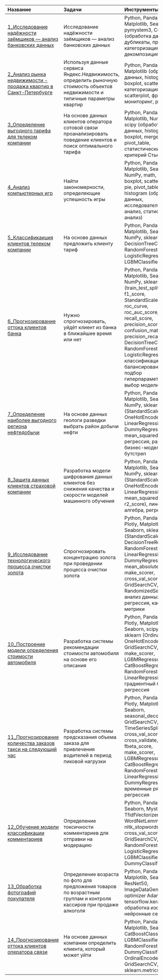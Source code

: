 Название|Задачи |Инструменты
:---|:---|:---
[1_Исследование надёжности заёмщиков — анализ банковских данных](https://github.com/KonstantinKosinskii/my_works/tree/main/1_Reliability_of_borrowers) | Исследование надёжности заёмщиков — анализ банковских данных | Python, Pandas, Matplotlib, Seaborn, pymystem3, Counter (обработка данных, дубликаты, пропуски, категоризация, декомпозиция)  
[2_Анализ рынка недвижимости - продажа квартир в Санкт-Петербурге](https://github.com/KonstantinKosinskii/my_works/tree/main/2_Cost_of_apartments) | Используя данные сервиса Яндекс.Недвижимость, определить рыночную стоимость объектов недвижимости и типичные параметры квартир | Python, Pandas, Matplotlib  (обработка данных, histogram, boxplot, scattermatrix, категоризация, scatterplot,  фрод-мониторинг, pivot_table)  
[3_Определение выгодного тарифа для телеком компании](https://github.com/KonstantinKosinskii/my_works/tree/main/3_Telecom_tariff) | На основе данных клиентов оператора сотовой связи проанализировать поведение клиентов и поиск оптимального тарифа | Python, Pandas, Matplotlib, NumPy, math, scipy (обработка данных, histogram, boxplot, merge, pivot_table, статистический тест, критерий Стьюдента)  
[4_Анализ компьютерных игр](https://github.com/KonstantinKosinskii/my_works/tree/main/4_Game_analysis) | Найти закономерности, определяющие успешность игры | Python, Pandas, Matplotlib, Seaborn, NumPy, math, scipy, boxplot, scatter_matrix, pie, pivot_table, groupby, histogram (обработка данных, исследовательский анализ, статистический анализ)  
[5_Классификаиция клиентов телеком компании](https://github.com/KonstantinKosinskii/my_works/tree/main/5_Telecom_class_client) | На основе данных предложить клиенту тариф | Python, Pandas, Matplotlib, Seaborn, NumPy, sklearn, DecisionTreeClassifier, RandomForestClassifier, LogisticRegression, LGBMClassifier  
[6_Прогнозирование оттока клиентов банка](https://github.com/KonstantinKosinskii/my_works/tree/main/6_Bank_clients) | Нужно спрогнозировать, уйдёт клиент из банка в ближайшее время или нет | Python, Pandas, Matplotlib, Seaborn, NumPy, sklearn (train_test_split, f1_score, StandardScaler, shuffle, roc_curve, roc_auc_score, recall_score, precision_score, confusion_matrix, precision_recall_curve, DecisionTreeClassifier, RandomForestClassifier, LogisticRegression), классификация, балансирование, подбор гиперпараметров, выбор модели МО  
[7_Определение наиболее выгодного региона нефтедобычи](https://github.com/KonstantinKosinskii/my_works/tree/main/7_Oil_production_region(bootstrap)) | На основе данных геологи разведки выбрать район добычи нефти | Python, Pandas, Matplotlib, Seaborn, NumPy, sklearn (StandardScaler, OneHotEncoder, LinearRegression, DummyRegressor, mean_squared_error), регрессия, разработка бизнес-модели, бутстреп  
[8_Защита данных клиентов страховой компании](https://github.com/KonstantinKosinskii/my_works/tree/main/8_Save_private_data) | Разработка модели шифрования данных клиентов без снижения качества и скорости моделей машинного обучения | Python, Pandas, Matplotlib, Seaborn, NumPy, sklearn (StandardScaler, OneHotEncoder, LinearRegression, mean_squared_error, r2_score), линейная алгебра, регрессия  
[9_Исследование технологического процесса очистки золота](https://github.com/KonstantinKosinskii/my_works/tree/main/9_Gold_refining_technology) | Спрогнозировать концентрацию золота при проведении процесса очистки золота | Python, Pandas, NumPy, Plotly, Matplotlib, Seaborn, sklearn (StandardScaler, DecisionTreeRegressor, RandomForestRegressor, LinearRegression, DummyRegressor, mean_absolute_error, make_scorer, cross_val_score, GridSearchCV, RandomizedSearchCV), анализ данных, регрессия, кастомные метрики  
[10_Построение модели определения стоимости автомобиля](https://github.com/KonstantinKosinskii/my_works/tree/main/10_Car_price) | Разработка системы рекомендации стоимости автомобиля на основе его описания | Python, Pandas, NumPy, Plotly, Matplotlib, Seaborn, scipy.stats, sklearn (OrdinalEncoder, OneHotEncoder, GridSearchCV, make_scorer, LGBMRegressor, CatBoostRegressor, RandomForestRegressor, LinearRegression), градиентный бустинг, регрессия  
[11_Прогнозирование количества заказов такси на следующий час](https://github.com/KonstantinKosinskii/my_works/tree/main/11_Time_and_taxi) | Разработка системы предсказания объема заказа для привлечения водителей в период пиковой нагрузки | Python, Pandas, NumPy, Plotly, Matplotlib, Seaborn, seasonal_decompose, GridSearchCV, TimeSeriesSplit, cross_val_score, cross_validate, fbeta_score, make_scorer, LGBMRegressor, CatBoostRegressor, RandomForestRegressor, LinearRegression, DummyRegressor, временные ряды, регрессия  
[12_Обучение модели классификации комментариев](https://github.com/KonstantinKosinskii/my_works/tree/main/12_Check_comments) | Определение токсичности комментариев для отправки на модерацию | Python, Pandas, NumPy, Seaborn, Mystem, TfidfVectorizer, WordNetLemmatizer, nltk_stopwords, cross_val_score, GridSearchCV, RandomForestClassifier, LogisticRegression, LGBMClassifier, DummyClassifier  
[13_Обработка фотографий покупателя](https://github.com/KonstantinKosinskii/my_works/tree/main/13_Computer_vision)| Определение возраста по фото для предложения товаров по возрастным группам и контроля кассиров при продаже алкоголя | Python, Pandas, NumPy, Matplotlib, Seaborn, ResNet50, ImageDataGenerator, optimizer Adam, tensorflow.keras, обработка изображени, нейронные сети  
[14_Прогнозирование оттока клиентов оператора связи](https://github.com/KonstantinKosinskii/my_works/tree/main/14_Telecom)| На основе данных компании определить клиента, который может уйти | Python, Pandas, NumPy, Matplotlib, Seaborn, CatBoostClassifier, LGBMClassifier, RandomForestClassifier, DummyClassifier, OrdinalEncoder, GridSearchCV, hyperopt, sklearn.metrics